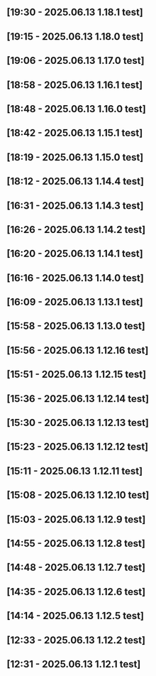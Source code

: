 [19:30 - 2025.06.13 1.18.1 test]
---
[19:15 - 2025.06.13 1.18.0 test]
---
[19:06 - 2025.06.13 1.17.0 test]
---
[18:58 - 2025.06.13 1.16.1 test]
---
[18:48 - 2025.06.13 1.16.0 test]
---
[18:42 - 2025.06.13 1.15.1 test]
---
[18:19 - 2025.06.13 1.15.0 test]
---
[18:12 - 2025.06.13 1.14.4 test]
---
[16:31 - 2025.06.13 1.14.3 test]
---
[16:26 - 2025.06.13 1.14.2 test]
---
[16:20 - 2025.06.13 1.14.1 test]
---
[16:16 - 2025.06.13 1.14.0 test]
---
[16:09 - 2025.06.13 1.13.1 test]
---
[15:58 - 2025.06.13 1.13.0 test]
---
[15:56 - 2025.06.13 1.12.16 test]
---
[15:51 - 2025.06.13 1.12.15 test]
---
[15:36 - 2025.06.13 1.12.14 test]
---
[15:30 - 2025.06.13 1.12.13 test]
---
[15:23 - 2025.06.13 1.12.12 test]
---
[15:11 - 2025.06.13 1.12.11 test]
---
[15:08 - 2025.06.13 1.12.10 test]
---
[15:03 - 2025.06.13 1.12.9 test]
---
[14:55 - 2025.06.13 1.12.8 test]
---
[14:48 - 2025.06.13 1.12.7 test]
---
[14:35 - 2025.06.13 1.12.6 test]
---
[14:14 - 2025.06.13 1.12.5 test]
---
[12:33 - 2025.06.13 1.12.2 test]
---
[12:31 - 2025.06.13 1.12.1 test]
---

